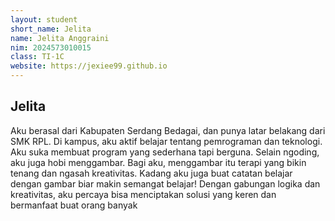 ```yaml
---
layout: student
short_name: Jelita
name: Jelita Anggraini
nim: 2024573010015
class: TI-1C
website: https://jexiee99.github.io
---
```

## Jelita
Aku berasal dari Kabupaten Serdang Bedagai, dan punya latar belakang dari SMK RPL. Di kampus, aku aktif belajar tentang pemrograman dan teknologi. Aku suka membuat program yang sederhana tapi berguna.
Selain ngoding, aku juga hobi menggambar. Bagi aku, menggambar itu terapi yang bikin tenang dan ngasah kreativitas. Kadang aku juga buat catatan belajar dengan gambar biar makin semangat belajar!
Dengan gabungan logika dan kreativitas, aku percaya bisa menciptakan solusi yang keren dan bermanfaat buat orang banyak
